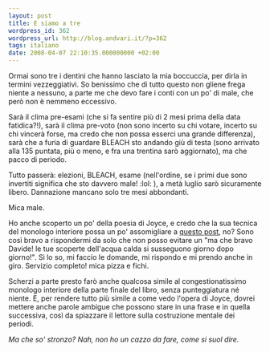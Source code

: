 ```yaml
---
layout: post
title: E siamo a tre
wordpress_id: 362
wordpress_url: http://blog.andvari.it/?p=362
tags: italiano
date: 2008-04-07 22:10:35.000000000 +02:00
---
```

Ormai sono tre i dentini che hanno lasciato la mia boccuccia, per dirla in termini vezzeggiativi. So benissimo che di tutto questo non gliene frega niente a nessuno, a parte me che devo fare i conti con un po' di male, che però non è nemmeno eccessivo.

Sarà il clima pre-esami (che si fa sentire più di 2 mesi prima della data fatidica?!), sarà il clima pre-voto (non sono incerto su chi votare, incerto su chi vincerà forse, ma credo che non possa esserci una grande differenza), sarà che a furia di guardare BLEACH sto andando giù di testa (sono arrivato alla 135 puntata, più o meno, e fra una trentina sarò aggiornato), ma che pacco di periodo.

Tutto passerà: elezioni, BLEACH, esame (nell'ordine, se i primi due sono invertiti significa che sto davvero male! :lol: ), a metà luglio sarò sicuramente libero. Dannazione mancano solo tre mesi abbondanti.

Mica male.

Ho anche scoperto un po' della poesia di Joyce, e credo che la sua tecnica del monologo interiore possa un po' assomigliare a <a href="http://blog.andvari.it/2007/11/12/riflessioni-random/">questo post</a>, no? Sono così bravo a rispondermi da solo che non posso evitare un "ma che bravo Davide! le tue scoperte dell'acqua calda si susseguono giorno dopo giorno!". Sì lo so, mi faccio le domande, mi rispondo e mi prendo anche in giro. Servizio completo! mica pizza e fichi.

Scherzi a parte presto farò anche qualcosa simile al congestionatissimo monologo interiore della parte finale del libro, senza punteggiatura né niente. E, per rendere tutto più simile a come vedo l'opera di Joyce, dovrei mettere anche parole ambigue che possono stare in una frase e in quella successiva, così da spiazzare il lettore sulla costruzione mentale dei periodi.

<em>Ma che so' stronzo? Nah, non ho un cazzo da fare, come si suol dire.</em>
